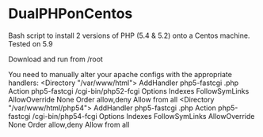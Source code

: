 DualPHPonCentos
===============

Bash script to install 2 versions of PHP (5.4 &amp; 5.2) onto a Centos machine. Tested on 5.9

Download and run from /root

You need to manually alter your apache configs with the appropriate handlers:
<Directory "/var/www/html">
AddHandler php5-fastcgi .php
Action php5-fastcgi /cgi-bin/php52-fcgi
    Options Indexes FollowSymLinks
    AllowOverride None
    Order allow,deny
    Allow from all
</Directory>
<Directory "/var/www/html/php54">
    AddHandler php5-fastcgi .php
    Action php5-fastcgi /cgi-bin/php54-fcgi
    Options Indexes FollowSymLinks
    AllowOverride None
    Order allow,deny
    Allow from all
</Directory>


